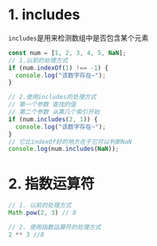 
# 1. includes

`includes`是用来检测数组中是否包含某个元素

```javascript
const num = [1, 2, 3, 4, 5, NaN];
// 1.以前的处理方式
if (num.indexOf(1) !== -1) {
  console.log("该数字存在~");
}

// 2.使用includes的处理方式
// 第一个参数 查找的值
// 第二个参数 从第几个索引开始
if (num.includes(2, 1)) {
  console.log("该数字存在~");
}
// 它比indexOf好的地方在于它可以判断NaN
console.log(num.includes(NaN));
```

# 2. 指数运算符

```javascript
// 1. 以前的处理方式
Math.pow(2, 3) // 8

// 2. 使用指数运算符的处理方式
2 ** 3 //8
```

